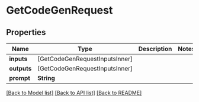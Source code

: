 # GetCodeGenRequest

## Properties
Name | Type | Description | Notes
------------ | ------------- | ------------- | -------------
**inputs** | [GetCodeGenRequestInputsInner] |  | 
**outputs** | [GetCodeGenRequestInputsInner] |  | 
**prompt** | **String** |  | 

[[Back to Model list]](../README.md#documentation-for-models) [[Back to API list]](../README.md#documentation-for-api-endpoints) [[Back to README]](../README.md)


